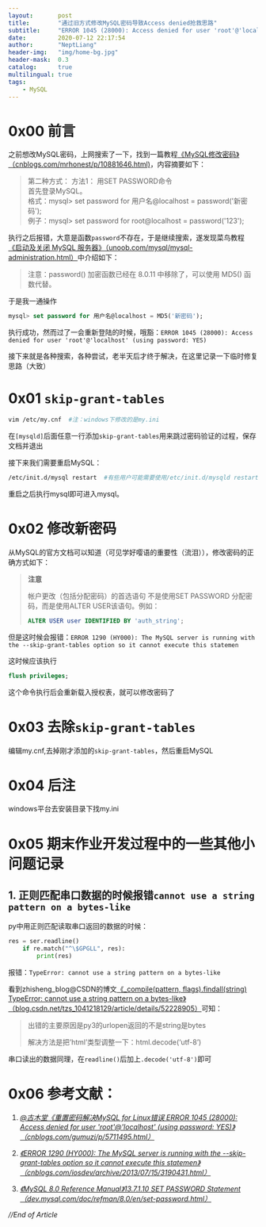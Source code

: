 ```yaml
---
layout:       post
title:        "通过旧方式修改MySQL密码导致Access denied抢救思路"
subtitle:     "ERROR 1045 (28000): Access denied for user 'root'@'localhost' (using password: YES)"
date:         2020-07-12 22:17:54
author:       "NeptLiang"
header-img:   "img/home-bg.jpg"
header-mask:  0.3
catalog:      true
multilingual: true
tags:
    - MySQL
---
```



# 0x00 前言

之前想改MySQL密码，上网搜索了一下，找到一篇教程[《MySQL修改密码》（cnblogs.com/mrhonest/p/10881646.html)](https://www.cnblogs.com/mrhonest/p/10881646.html)，内容摘要如下：

> 第二种方式：
> 方法1： 用SET PASSWORD命令   
> 首先登录MySQL。  
> 格式：mysql> set password for 用户名@localhost = password('新密码');  
> 例子：mysql> set password for root@localhost = password('123');  

执行之后报错，大意是函数```password```不存在，于是继续搜索，遂发现菜鸟教程[《启动及关闭 MySQL 服务器》（unoob.com/mysql/mysql-administration.html）](https://www.runoob.com/mysql/mysql-administration.html)中介绍如下：

> 注意：password() 加密函数已经在 8.0.11 中移除了，可以使用 MD5() 函数代替。

于是我一通操作

```sql
mysql> set password for 用户名@localhost = MD5('新密码');
```

执行成功，然而过了一会重新登陆的时候，哦豁：```ERROR 1045 (28000): Access denied for user 'root'@'localhost' (using password: YES)```

接下来就是各种搜索，各种尝试，老半天后才终于解决，在这里记录一下临时修复思路（大致）

# 0x01 ```skip-grant-tables```

```sh
vim /etc/my.cnf  #注：windows下修改的是my.ini
```

在```[mysqld]```后面任意一行添加```skip-grant-tables```用来跳过密码验证的过程，保存文档并退出

接下来我们需要重启MySQL：

```sh
/etc/init.d/mysql restart  #有些用户可能需要使用/etc/init.d/mysqld restart
```

重启之后执行mysql即可进入mysql。

# 0x02 修改新密码

从MySQL的官方文档可以知道（可见学好嘤语的重要性（流泪）），修改密码的正确方式如下：

> **注意**
> 
> 帐户更改（包括分配密码）的首选语句 不是使用SET PASSWORD 分配密码，而是使用ALTER USER该语句。例如：
> 
> ```sql
> ALTER USER user IDENTIFIED BY 'auth_string';
> ```

但是这时候会报错：```ERROR 1290 (HY000): The MySQL server is running with the --skip-grant-tables option so it cannot execute this statemen```

这时候应该执行

```sql
flush privileges;
```

这个命令执行后会重新载入授权表，就可以修改密码了

# 0x03 去除```skip-grant-tables```

编辑my.cnf,去掉刚才添加的```skip-grant-tables```，然后重启MySQL

# 0x04 后注

windows平台去安装目录下找my.ini

# 0x05 期末作业开发过程中的一些其他小问题记录

## 1. 正则匹配串口数据的时候报错```cannot use a string pattern on a bytes-like```

py中用正则匹配读取串口返回的数据的时候：

```python
res = ser.readline()
    if re.match("^\$GPGLL", res):
        print(res)
```

报错：```TypeError: cannot use a string pattern on a bytes-like```

看到zhisheng_blog@CSDN的博文[《_compile(pattern, flags).findall(string) TypeError: cannot use a string pattern on a bytes-like》（blog.csdn.net/tzs_1041218129/article/details/52228905）](https://blog.csdn.net/tzs_1041218129/article/details/52228905)可知：

> 出错的主要原因是py3的urlopen返回的不是string是bytes
> 
> 解决方法是把’html’类型调整一下：html.decode(‘utf-8’)

串口读出的数据同理，在```readline()```后加上```.decode('utf-8')```即可

# 0x06 参考文献：

1. _[@古木堂《重置密码解决MySQL for Linux错误 ERROR 1045 (28000): Access denied for user 'root'@'localhost' (using password: YES)》（cnblogs.com/gumuzi/p/5711495.html）](https://www.cnblogs.com/gumuzi/p/5711495.html)_

2. _[《ERROR 1290 (HY000): The MySQL server is running with the --skip-grant-tables option so it cannot execute this statemen》（cnblogs.com/iosdev/archive/2013/07/15/3190431.html）](https://www.cnblogs.com/iosdev/archive/2013/07/15/3190431.html)_

3. _[《MySQL 8.0 Reference Manual》13.7.1.10 SET PASSWORD Statement（dev.mysql.com/doc/refman/8.0/en/set-password.html）](https://dev.mysql.com/doc/refman/8.0/en/set-password.html)_

_//End of Article_